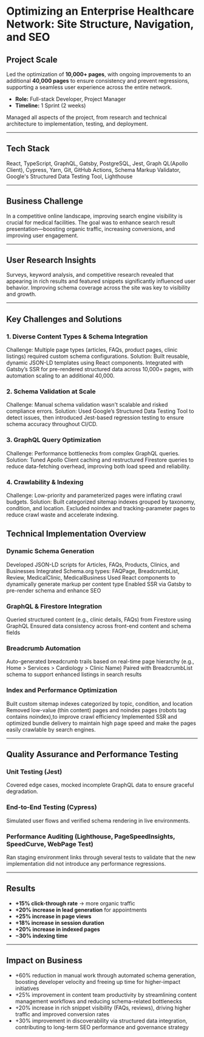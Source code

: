 # Optimizing an Enterprise Healthcare Network: Site Structure, Navigation, and SEO

## Project Scale

Led the optimization of **10,000+ pages**, with ongoing improvements to an additional **40,000 pages** to ensure consistency and prevent regressions, supporting a seamless user experience across the entire network.

- **Role:** Full-stack Developer, Project Manager
- **Timeline:** 1 Sprint (2 weeks)  

Managed all aspects of the project, from research and technical architecture to implementation, testing, and deployment.

---

## Tech Stack

React, TypeScript, GraphQL, Gatsby, PostgreSQL, Jest, Graph QL(Apollo Client), Cypress, Yarn, Git, GitHub Actions, Schema Markup Validator, Google's Structured Data Testing Tool, Lighthouse  

---

## Business Challenge

In a competitive online landscape, improving search engine visibility is crucial for medical facilities. The goal was to enhance search result presentation—boosting organic traffic, increasing conversions, and improving user engagement.

---

## User Research Insights

Surveys, keyword analysis, and competitive research revealed that appearing in rich results and featured snippets significantly influenced user behavior. Improving schema coverage across the site was key to visibility and growth.

---

## Key Challenges and Solutions

### 1. Diverse Content Types & Schema Integration
Challenge: Multiple page types (articles, FAQs, product pages, clinic listings) required custom schema configurations.
Solution: Built reusable, dynamic JSON-LD templates using React components. Integrated with Gatsby’s SSR for pre-rendered structured data across 10,000+ pages, with automation scaling to an additional 40,000.

### 2. Schema Validation at Scale
Challenge: Manual schema validation wasn't scalable and risked compliance errors.
Solution: Used Google’s Structured Data Testing Tool to detect issues, then introduced Jest-based regression testing to ensure schema accuracy throughout CI/CD.

### 3. GraphQL Query Optimization
Challenge: Performance bottlenecks from complex GraphQL queries.
Solution: Tuned Apollo Client caching and restructured Firestore queries to reduce data-fetching overhead, improving both load speed and reliability.

### 4. Crawlability & Indexing
Challenge: Low-priority and parameterized pages were inflating crawl budgets.
Solution: Built categorized sitemap indexes grouped by taxonomy, condition, and location. Excluded noindex and tracking-parameter pages to reduce crawl waste and accelerate indexing.

## Technical Implementation Overview

### Dynamic Schema Generation
Developed JSON-LD scripts for Articles, FAQs, Products, Clinics, and Businesses
Integrated Schema.org types: FAQPage, BreadcrumbList, Review, MedicalClinic, MedicalBusiness
Used React components to dynamically generate markup per content type
Enabled SSR via Gatsby to pre-render schema and enhance SEO

### GraphQL & Firestore Integration
Queried structured content (e.g., clinic details, FAQs) from Firestore using GraphQL
Ensured data consistency across front-end content and schema fields

### Breadcrumb Automation
Auto-generated breadcrumb trails based on real-time page hierarchy (e.g., Home > Services > Cardiology > Clinic Name)
Paired with BreadcrumbList schema to support enhanced listings in search results

### Index and Performance Optimization
Built custom sitemap indexes categorized by topic, condition, and location
Removed low-value (thin content) pages and noindex pages (robots tag contains noindex),to improve crawl efficiency
Implemented SSR and optimized bundle delivery to maintain high page speed and make the pages easily crawlable by search engines.

---

## Quality Assurance and Performance Testing

### Unit Testing (Jest)
Covered edge cases, mocked incomplete GraphQL data to ensure graceful degradation.

### End-to-End Testing (Cypress)
Simulated user flows and verified schema rendering in live environments.

### Performance Auditing (Lighthouse, PageSpeedInsights, SpeedCurve, WebPage Test)
Ran staging environment links through several tests to validate that the new implementation did not introduce any performance regressions.

---

## Results

- **+15% click-through rate** → more organic traffic  
- **+20% increase in lead generation** for appointments  
- **+25% increase in page views**  
- **+18% increase in session duration**  
- **+20% increase in indexed pages**  
- **−30% indexing time**  

---

## Impact on Business

- +60% reduction in manual work through automated schema generation, boosting developer velocity and freeing up time for higher-impact initiatives
- +25% improvement in content team productivity by streamlining content management workflows and reducing schema-related bottlenecks
- +20% increase in rich snippet visibility (FAQs, reviews), driving higher traffic and improved conversion rates
- +30% improvement in discoverability via structured data integration, contributing to long-term SEO performance and governance strategy
